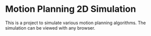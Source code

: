 # Motion Planning 2D Simulation
This is a project to simulate various motion planning algorithms. The simulation can be viewed with any browser.
